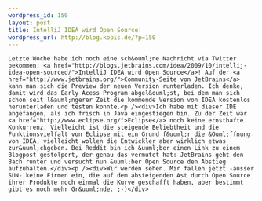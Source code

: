 ```yaml
--- 
wordpress_id: 150
layout: post
title: IntelliJ IDEA wird Open Source!
wordpress_url: http://blog.kopis.de/?p=150
---
```


    Letzte Woche habe ich noch eine sch&ouml;ne Nachricht via Twitter bekommen: <a href="http://blogs.jetbrains.com/idea/2009/10/intellij-idea-open-sourced/">IntelliJ IDEA wird Open Source</a>! Auf der <a href="http://www.jetbrains.org/">Community-Seite von JetBrains</a> kann man sich die Preview der neuen Version runterladen. Ich denke, damit wird das Early Acess Program abgel&ouml;st, bei dem man sich schon seit l&auml;ngerer Zeit die kommende Version von IDEA kostenlos herunterladen und testen konnte.<p /><div>Ich habe mit dieser IDE angefangen, als ich frisch in Java eingestiegen bin. Zu der Zeit war <a href="http://www.eclipse.org/">Eclipse</a> noch keine ernsthafte Konkurrenz. Vielleicht ist die steigende Beliebtheit und die Funktionsvielfalt von Eclipse mit ein Grund f&uuml;r die &Ouml;ffnung von IDEA, vielleicht wollen die Entwickler aber wirklich etwas zur&uuml;ckgeben. Bei Reddit bin ich &uuml;ber einen Link zu einem Blogpost gestolpert, der genau das vermutet hat: JetBrains geht den Bach runter und versucht nun &uuml;ber Open Source den Abstieg aufzuhalten.</div><p /><div>Wir werden sehen. Mir fallen jetzt -ausser SUN- keine Firmen ein, die auf dem absteigenden Ast durch Open Source ihrer Produkte noch einmal die Kurve geschafft haben, aber bestimmt gibt es noch mehr Gr&uuml;nde. ;-)</div>
  

